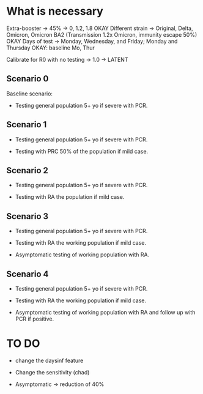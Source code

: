 # What is necessary

Extra-booster -> 45% -> 0, 1.2, 1.8 OKAY
Different strain -> Original, Delta, Omicron, Omicron BA2 (Transmission 1.2x Omicron, immunity escape 50%) OKAY
Days of test -> Monday, Wednesday, and Friday; Monday and Thursday OKAY: baseline Mo, Thur

Calibrate for R0 with no testing -> 1.0 -> LATENT

## Scenario 0

Baseline scenario:

- Testing general population 5+ yo if severe with PCR.

## Scenario 1

- Testing general population 5+ yo if severe with PCR.

- Testing with PRC 50% of the population if mild case.


## Scenario 2

- Testing general population 5+ yo if severe with PCR.

- Testing with RA the population if mild case.


## Scenario 3

- Testing general population 5+ yo if severe with PCR.

- Testing with RA the working population if mild case.

- Asymptomatic testing of working population with RA.


## Scenario 4

- Testing general population 5+ yo if severe with PCR.

- Testing with RA the working population if mild case.

- Asymptomatic testing of working population with RA and follow up with PCR if positive.




# TO DO

- change the daysinf feature

- Change the sensitivity (chad)

- Asymptomatic -> reduction of 40%